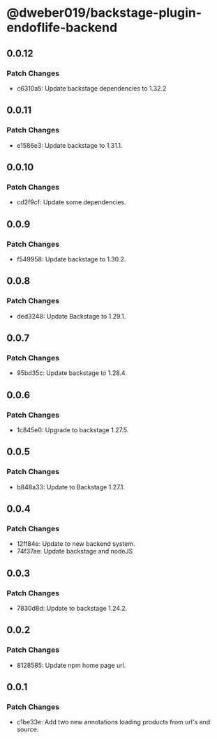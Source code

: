 # @dweber019/backstage-plugin-endoflife-backend

## 0.0.12

### Patch Changes

- c6310a5: Update backstage dependencies to 1.32.2

## 0.0.11

### Patch Changes

- e1586e3: Update backstage to 1.31.1.

## 0.0.10

### Patch Changes

- cd2f9cf: Update some dependencies.

## 0.0.9

### Patch Changes

- f549958: Update backstage to 1.30.2.

## 0.0.8

### Patch Changes

- ded3248: Update Backstage to 1.29.1.

## 0.0.7

### Patch Changes

- 95bd35c: Update backstage to 1.28.4.

## 0.0.6

### Patch Changes

- 1c845e0: Upgrade to backstage 1.27.5.

## 0.0.5

### Patch Changes

- b848a33: Update to Backstage 1.27.1.

## 0.0.4

### Patch Changes

- 12ff84e: Update to new backend system.
- 74f37ae: Update backstage and nodeJS

## 0.0.3

### Patch Changes

- 7830d8d: Update to backstage 1.24.2.

## 0.0.2

### Patch Changes

- 8128585: Update npm home page url.

## 0.0.1

### Patch Changes

- c1be33e: Add two new annotations loading products from url's and source.
